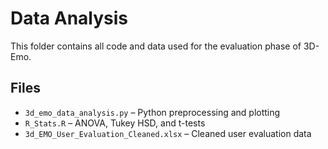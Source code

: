 # Data Analysis

This folder contains all code and data used for the evaluation phase of 3D-Emo.

## Files
- `3d_emo_data_analysis.py` – Python preprocessing and plotting
- `R_Stats.R` – ANOVA, Tukey HSD, and t-tests
- `3d_EMO_User_Evaluation_Cleaned.xlsx` – Cleaned user evaluation data
